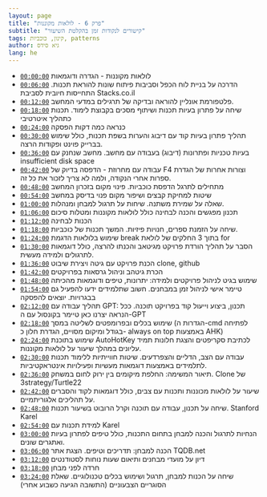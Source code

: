 ```yaml
---
layout: page
title: "פרק 6 - לולאות מקוננות"
subtitle: "קישורים לנקודות זמן בהקלטת השיעור"
tags: קינון, כוכביות, patterns
author: גיא סידס
lang: he
---
```


- [`00:00:00`](https://youtu.be/w6vnz72xd1U?t=0) לולאות מקוננות - הגדרה ודוגמאות
- [`00:06:00`](https://youtu.be/w6vnz72xd1U?t=360) הדרכה על בניית לוח הכפל וסביבות פיתוח שונות להוראת תכנות. התחייסות חיובית לסביבת Stacks.co.il
- [`00:12:00`](https://youtu.be/w6vnz72xd1U?t=720) פלטפורמת אונליין להוראה ובדיקה של תרגילים במדעי המחשב.
- [`00:18:00`](https://youtu.be/w6vnz72xd1U?t=1080) שיחה על פתרון בעיות תכנות ושיתוף מסכים בקבוצת לימוד. תכנות כתהליך איטרטיבי
- [`00:24:00`](https://youtu.be/w6vnz72xd1U?t=1440) כנראה כמה דקות הפסקה
- [`00:30:00`](https://youtu.be/w6vnz72xd1U?t=1800) תהליך פתרון בעיות קוד עם דיבוג והערות בשפת תכנות, כולל שימוש בברייק פוינט ופקודות הרצה.
- [`00:36:00`](https://youtu.be/w6vnz72xd1U?t=2160) בעיות טכניות ופתרונות (דיבוג) בעבודה עם מחשב. מחשב שנחנק עם insufficient disk space
- [`00:42:00`](https://youtu.be/w6vnz72xd1U?t=2520) עבודה עם מחרוזת - הדפסה בדיוק של F4 וצורות אחרות של הגדרת ספרות אחרי הנקודה, ולמה לא צריך לזכור את כל זה. 
- [`00:48:00`](https://youtu.be/w6vnz72xd1U?t=2880) מתחילים לתרגל הדפסת כוכביות. פינוי מקום בזכרון המחשב
- [`00:54:00`](https://youtu.be/w6vnz72xd1U?t=3240) שיטות למחיקת קבצים ושיפור מקום פנוי בדיסק במחשב
- [`01:00:00`](https://youtu.be/w6vnz72xd1U?t=3600) שאלה על שמירת משתנה. שיחות על תרגול למבחן ומנהלות.
- [`01:06:00`](https://youtu.be/w6vnz72xd1U?t=3960) תכנון מפגשים והכנה לבחינה כולל לולאות מקוננות ומטלות סיכום
- [`01:12:00`](https://youtu.be/w6vnz72xd1U?t=4320) הכנות לבחינה
- [`01:18:00`](https://youtu.be/w6vnz72xd1U?t=4680) שיחה על הזמנת ספרים, חנויות פיזיות. המשך תכנות של כוכביות.
- [`01:24:00`](https://youtu.be/w6vnz72xd1U?t=5040) שימוש בלולאות הדגמת break בתוך 3 החלקים של לולאת for
- [`01:30:00`](https://youtu.be/w6vnz72xd1U?t=5400) הסבר על תהליך הורדת פרויקט מגיטאב והכנתו להרצה, כולל דוגמאות לתרגולים ולמידה מעשית.
- [`01:36:00`](https://youtu.be/w6vnz72xd1U?t=5760) הכנת פרויקט עם גיטה ויצירת שיבוט clone, github
- [`01:42:00`](https://youtu.be/w6vnz72xd1U?t=6120) הכרת גיטהב וניהול גרסאות בפרויקטים
- [`01:48:00`](https://youtu.be/w6vnz72xd1U?t=6480) שימוש בגיט לניהול פרויקטים ולמידה: יתרונות, טיפים ודוגמאות מהכיתה
- [`01:54:00`](https://youtu.be/w6vnz72xd1U?t=6840) טיימר אישי לניהול זמן במבחנים. חשוב שתלמידים ידעו להפעיל גם בבגרויות. יוצאים להפסקה
- [`02:12:00`](https://youtu.be/w6vnz72xd1U?t=7920) תהליך עבודה עם GPT: תכנון, ביצוע וייעול קוד בפרויקט תוכנה. ככל הנראה יצרנו כאן טיימר בקונסול עם ה-GPT
- [`02:18:00`](https://youtu.be/w6vnz72xd1U?t=8280) שימוש בכלים ובפרומפטים לשליטה במסך (הגדרות ה-cmd לפתיחה בגודל ומיקום מסויים, הגדרת חלון כ- always on top באמצעות AHK)
- [`02:24:00`](https://youtu.be/w6vnz72xd1U?t=8640) שימוש בתוכנת AutoHotKey לכתיבת סקריפטים והצגת חלונות תמיד עליונים במהלך שיעור על לולאות מקוננות.
- [`02:30:00`](https://youtu.be/w6vnz72xd1U?t=9000) עבודה עם הצב, הדליים והצפרדעים. שיטות חווייתיות ללימוד תכנות לתלמידים באמצעות דוגמאות מעשיות ופעילויות אינטראקטיביות. 
- [`02:36:00`](https://youtu.be/w6vnz72xd1U?t=9360) תיאור המשימה: החלפת מיקומים בין ירוק לחום במשחק. Clone של 3strategy/Turtle22
- [`02:42:00`](https://youtu.be/w6vnz72xd1U?t=9720) שיעור על לולאות מכוננות ותכנות עם צבים, כולל דוגמאות לקוד והסברים על תהליכים אלגוריתמיים.
- [`02:48:00`](https://youtu.be/w6vnz72xd1U?t=10080) שיחה על תכנון, עבודה עם תוכנה וקרל הרובוט בשיעור תכנות. Stanford Karel
- [`02:54:00`](https://youtu.be/w6vnz72xd1U?t=10440) למידת תכנות עם Karel
- [`03:00:00`](https://youtu.be/w6vnz72xd1U?t=10800) הנחיות לתרגול והכנה למבחן בתחום התכנות, כולל טיפים לפתרון בעיות ואתגרים שונים.
- [`03:06:00`](https://youtu.be/w6vnz72xd1U?t=11160) הכנה למבחן: תדריכים וטיפים. הצגת אתר TQDB.net
- [`03:12:00`](https://youtu.be/w6vnz72xd1U?t=11520) דיון על מועדי מבחנים ותיאום שעות נוחות לסטודנטים
- [`03:18:00`](https://youtu.be/w6vnz72xd1U?t=11880) חרדה לפני מבחן
- [`03:24:00`](https://youtu.be/w6vnz72xd1U?t=12240) שיחה על הכנות למבחן, תרגול ושימוש בכלים טכנולוגיים. שאלת הסוגריים הצבעוניים (התשובה הגיעה כשבוע אחרי)
